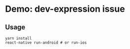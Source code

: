 # Demo: dev-expression issue

## Usage

```console
yarn install
react-native run-android # or run-ios
```
